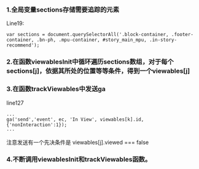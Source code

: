 ### 1.全局变量sections存储需要追踪的元素
Line19:
```
var sections = document.querySelectorAll('.block-container, .footer-container, .bn-ph, .mpu-container, #story_main_mpu, .in-story-recommend');
```

### 2.在函数viewablesInit中循环遍历sections数组，对于每个sections[j]，依据其所处的位置等等条件，得到一个viewables[j]


### 3.在函数trackViewables中发送ga
line127
```
...
ga('send','event', ec, 'In View', viewables[k].id, {'nonInteraction':1});
···
```

注意发送有一个先决条件是 viewables[j].viewed === false

### 4.不断调用viewablesInit和trackViewables函数。